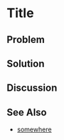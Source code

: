 Title
========================

Problem
-------

Solution
--------

Discussion
----------

See Also
--------

* [somewhere](http://example.org)


